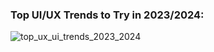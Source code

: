 ### Top UI/UX Trends to Try in 2023/2024:
![top_ux_ui_trends_2023_2024](https://github.com/muchcreative/muchcreative/assets/59669876/aa1da084-94cb-426d-8beb-8b6f93a1d926)

